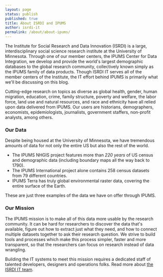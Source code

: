 ```yaml
---
layout: page
status: publish
published: true
title: About ISRDI and IPUMS
author: isrdi-it
permalink: /about/about-ipums/
---
```


The Institute for Social Research and Data Innovation (ISRDI) is a large, interdisciplinary social science research institute at the University of Minnesota. Through one of our member centers, the IPUMS Center for Data Integration, we develop and provide the world's largest demographic databases to the global research community, collectively known simply as the IPUMS family of data products. Though ISRDI IT serves all of the member centers of the Institute, the IT effort behind IPUMS is primarily what we'll be discussing on this blog.

Cutting-edge research on topics as diverse as global health, gender, human migration, education, crime, family structure, poverty and welfare, the labor force, land use and natural resources, and race and ethnicity have all relied upon data delivered from IPUMS. Our users are historians, demographers, economists, epidemiologists, journalists, government staffers, non-profit analysts, among others.

### Our Data
Despite being housed at the University of Minnesota, we have tremendous amounts of data for not only the entire US but also the rest of the world.

* The IPUMS NHGIS project features more than <em>220 years</em> of US census and demographic data (including boundary maps all the way back to 1790).
* The IPUMS International project alone contains 258 census datasets from 79 different countries.
* IPUMS Terra has truly global environmental raster data, covering the entire surface of the Earth.

These are just three examples of the data we have on offer through IPUMS.

### Our Mission
The IPUMS mission is to make all of this data more usable by the research community. It can be hard for researchers to discover the data that's available, figure out how to extract just what they need, and how to connect multiple datasets together to ask their research question. We strive to build tools and processes which make this process simpler, faster and more transparent, so that the researchers can focus on research instead of data wrangling.

Building the IT systems to meet this mission requires a dedicated staff of talented developers, designers and operations folks.  Read more about <a title="About the ISRDI IT team" href="/about/about-mpc-it/">the ISRDI IT team</a>.
